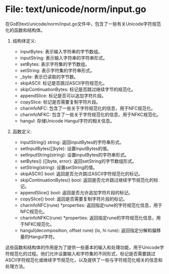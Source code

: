 # File: text/unicode/norm/input.go

在Go的text/unicode/norm/input.go文件中，包含了一些有关Unicode字符规范化的函数和结构体。

1. 结构体定义:
   - inputBytes: 表示输入字符串的字节数组。
   - inputString: 表示输入字符串的字符串形式。
   - setBytes: 表示字符集的字节数组。
   - setString: 表示字符集的字符串形式。
   - _byte: 表示已读取的字节数。
   - skipASCII: 标记是否跳过ASCII字符规范化。
   - skipContinuationBytes: 标记是否跳过继续字节的规范化。
   - appendSlice: 标记是否可以追加字符片段。
   - copySlice: 标记是否需要复制字符片段。
   - charinfoNFC: 包含了一些关于字符规范化的信息，用于NFC规范化。
   - charinfoNFKC: 包含了一些关于字符规范化的信息，用于NFKC规范化。
   - hangul: 存储Unicode Hangul字符的相关信息。

2. 函数定义:
   - inputString() string: 返回inputBytes的字符串形式。
   - setInputBytes([]byte): 设置inputBytes的值。
   - setInputString(string): 设置inputBytes的字符串形式。
   - setBytes() ([]byte, error): 返回setString的字节数组形式。
   - setString(string): 设置setString的值。
   - skipASCII() bool: 返回是否允许跳过ASCII字符规范化的标记。
   - skipContinuationBytes() bool: 返回是否允许跳过继续字节规范化的标记。
   - appendSlice() bool: 返回是否允许追加字符片段的标记。
   - copySlice() bool: 返回是否需要复制字符片段的标记。
   - charinfoNFC(rune) *properties: 返回指定rune的字符规范化信息，用于NFC规范化。
   - charinfoNFKC(rune) *properties: 返回指定rune的字符规范化信息，用于NFKC规范化。
   - hangul(decomposition, offset rune) (lo, hi rune): 返回指定分解和偏移量的Hangul字符。

这些函数和结构体的作用是为了提供一些基本的输入和处理功能，用于Unicode字符规范化的过程。他们允许设置输入和字符集的不同形式，标记是否需要跳过ASCII字符规范化或继续字节规范化，以及提供了一些与字符规范化相关的信息和处理方法。

